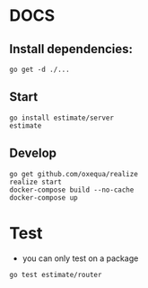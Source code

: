 # DOCS

## Install dependencies:
```
go get -d ./...
```

## Start
```
go install estimate/server
estimate
```

## Develop
```
go get github.com/oxequa/realize
realize start
docker-compose build --no-cache
docker-compose up
```


# Test
- you can only test on a package
```
go test estimate/router
```
